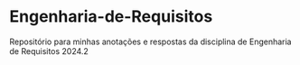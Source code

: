 # Engenharia-de-Requisitos
Repositório para minhas anotações e respostas da disciplina de Engenharia de Requisitos 2024.2
